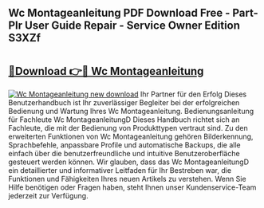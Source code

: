## Wc Montageanleitung PDF Download Free - Part-PIr User Guide Repair - Service Owner Edition S3XZf

# <h2><a href="http://df7nyrt.blite.top/?on=Wc+Montageanleitung">🔗Download 👉🔴 Wc Montageanleitung</a></h2>

[![Wc Montageanleitung new download](https://i.imgur.com/lujVjoI.png)](http://df7nyrt.blite.top/?on=Wc+Montageanleitung)
Ihr Partner für den Erfolg Dieses Benutzerhandbuch ist Ihr zuverlässiger Begleiter bei der erfolgreichen Bedienung und Wartung Ihres Wc Montageanleitung. Bedienungsanleitung für Fachleute Wc MontageanleitungD Dieses Handbuch richtet sich an Fachleute, die mit der Bedienung von Produkttypen vertraut sind. Zu den erweiterten Funktionen von Wc Montageanleitung gehören Bilderkennung, Sprachbefehle, anpassbare Profile und automatische Backups, die alle einfach über die benutzerfreundliche und intuitive Benutzeroberfläche gesteuert werden können. Wir glauben, dass das Wc MontageanleitungD ein detaillierter und informativer Leitfaden für Ihr Bestreben war, die Funktionen und Fähigkeiten Ihres neuen Artikels zu verstehen. Wenn Sie Hilfe benötigen oder Fragen haben, steht Ihnen unser Kundenservice-Team jederzeit zur Verfügung.
